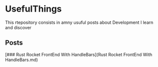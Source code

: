 # UsefulThings

This rtepository consists in amny usuful posts about Development I learn and discover

## Posts

[### Rust Rocket FrontEnd With HandleBars](Rust Rocket FrontEnd With HandleBars.md)
